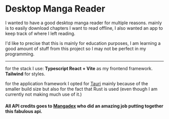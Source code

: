 # Desktop Manga Reader

I wanted to have a good desktop manga reader for multiple reasons. mainly is to easily download chapters I want to read offline, I also wanted an app to keep track of where I left reading.

I'd like to precise that this is mainly for education purposes, I am learning a good amount of stuff from this project so I may not be perfect in my programming.

---

for the stack I use:
**Typescript React + Vite** as my frontend framework.
**Tailwind** for styles.

for the application framework I opted for [Tauri](https://tauri.app/) mainly because of the smaller build size but also for the fact that Rust is used (even though I am currently not making much use of it.)

#### All API credits goes to [Mangadex](https://api.mangadex.org/) who did an amazing job putting together this fabulous api.